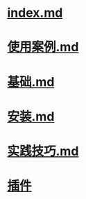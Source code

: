 # [index.md](index.md)

# [使用案例.md](使用案例.md)

# [基础.md](基础.md)

# [安装.md](安装.md)

# [实践技巧.md](实践技巧.md)

# [插件](插件/index.md)

